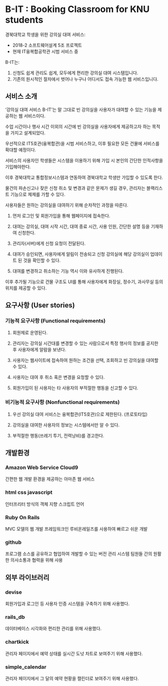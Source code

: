 
# B-IT : Booking Classroom for KNU students
경북대학교 학생을 위한 강의실 대여 서비스:
- 2018-2 소프트웨어설계 5조 프로젝트
- 현재 IT융복합공학관 시범 서비스 중

B-IT는:
1. 신청도 쉽게 관리도 쉽게, 모두에게 편리한 강의실 대여 시스템입니다.
2. 기존의 원시적인 절차에서 벗어나 누구나 어디서도 접속 가능한 웹 서비스입니다.

## 서비스 소개
‘강의실 대여 서비스 B-IT’는 말 그대로 빈 강의실을 사용자가 대여할 수 있는 기능을 제공하는 웹 서비스이다.<br>

수업 시간이나 행사 시간 이외의 시간에 빈 강의실을 사용자에게 제공하고자 하는 목적을 가지고 설계되었다.<br>

우선적으로 IT5호관(융복합관)을 시범 서비스하고, 이후 필요한 모든 건물에 서비스를 확대할 예정이다.

서비스의 사용자인 학생들은 시스템을 이용하기 위해 가입 시 본인의 간단한 인적사항을 기입해야한다.<br>

이후 경북대학교 통합정보시스템과 연동하여 경북대학교 학생만 가입할 수 있도록 한다.<br>

물건의 파손신고나 잦은 신청 취소 및 변경과 같은 문제가 생길 경우, 관리자는 블랙리스트 기능으로 제제를 가할 수 있다.

사용자들은 원하는 강의실을 대여하기 위해 순차적인 과정을 따른다.<br>
1. 먼저 로그인 및 회원가입을 통해 웹페이지에 접속한다.<br>

2. 대여는 강의실, 대여 시작 시간, 대여 종료 시간, 사용 인원, 간단한 설명 등을 기재하여 신청한다.<br>

3. 관리자(서버)에게 신청 요청이 전달된다.<br>

4. 대여가 승인되면, 사용자에게 알림이 전송되고 신청 강의실에 해당 강의실이 업데이트 된 것을 확인할 수 있다.<br>

5. 대여를 변경하고 취소하는 기능 역시 이와 유사하게 진행된다.<br>

이후 추가될 기능으로 건물 구조도 UI를 통해 사용자에게 화장실, 정수기, 과사무실 등의 위치를 제공할 수 있다.

## 요구사항 (User stories)
### 기능적 요구사항 (Functional requirements)
 1. 회원제로 운영된다.
 
 2. 관리자는 강의실 시간대를 변경할 수 있는 사람으로서 특정 행사의 정보를 공지한 후 사용자에게 알람을 보낸다.
 
 3. 사용자는 웹사이트에 접속하여 원하는 조건을 선택, 조회하고 빈 강의실을 대여할 수 있다.
 
 4. 사용자는 대여 후 취소 혹은 변경을 요청할 수 있다.
 
 5. 회원가입이 된 사용자는 타 사용자의 부적절한 행동을 신고할 수 있다.
 
 ### 비기능적 요구사항 (Nonfunctional requirements)
 1. 우선 강의실 대여 서비스는 융복합관(IT5호관)으로 제한된다. (프로토타입)
 
 2. 강의실을 대여한 사용자의 정보는 시스템에서만 알 수 있다.
 
 3. 부적절한 행동(쓰레기 투기, 전력낭비)를 경고한다.

## 개발환경
### Amazon Web Service Cloud9
간편한 웹 개발 환경을 제공하는 아마존 웹 서비스 
### html css javascript
인터프리터 방식의 객체 지향 스크립트 언어
### Ruby On Rails
MVC 모델의 웹 개발 프레임워크인 루비온레일즈를 사용하여 빠르고 쉬운 개발
### github
프로그램 소스를 공유하고 협업하여 개발할 수 있는 버전 관리 시스템 팀원들 간의 원활한 의사소통과 협력을 위해 사용

## 외부 라이브러리
### devise
회원가입과 로그인 등 사용자 인증 시스템을 구축하기 위해 사용했다.
### rails_db
데이터베이스 시각화와 편리한 관리를 위해 사용했다.
### chartkick
관리자 페이지에서 예약 상태를 실시간 도넛 차트로 보여주기 위해 사용했다.
### simple_calendar
관리자 페이지에서 그 달의 예약 현황을 캘린더로 보여주기 위해 사용했다.
